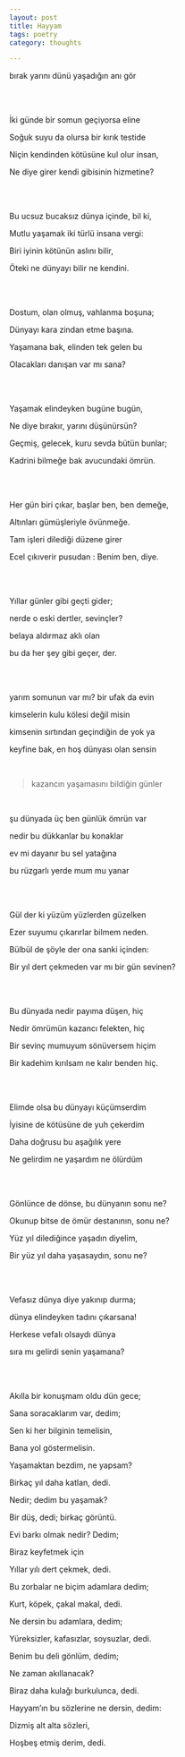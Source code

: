 ```yaml
---
layout: post
title: Hayyam 
tags: poetry
category: thoughts

--- 
```


 bırak yarını dünü yaşadığın anı gör

<br />
<br />


İki günde bir somun geçiyorsa eline 

Soğuk suyu da olursa bir kırık testide 

Niçin kendinden kötüsüne kul olur insan, 

Ne diye girer kendi gibisinin hizmetine?



<br />
<br />




Bu ucsuz bucaksız dünya içinde, bil ki,

Mutlu yaşamak iki türlü insana vergi:

Biri iyinin kötünün aslını bilir,

Öteki ne dünyayı bilir ne kendini.





<br />
<br />




Dostum, olan olmuş, vahlanma boşuna;

Dünyayı kara zindan etme başına.

Yaşamana bak, elinden tek gelen bu

Olacakları danışan var mı sana?



<br />
<br />






Yaşamak elindeyken bugüne bugün, 

Ne diye bırakır, yarını düşünürsün?

Geçmiş, gelecek, kuru sevda bütün bunlar; 

Kadrini bilmeğe bak avucundaki ömrün.



<br />
<br />




Her gün biri çıkar, başlar ben, ben demeğe,

Altınları gümüşleriyle övünmeğe. 

Tam işleri dilediği düzene girer

Ecel çıkıverir pusudan : Benim ben, diye.




<br />
<br />




Yıllar günler gibi geçti gider; 

nerde o eski dertler, sevinçler? 

belaya aldırmaz aklı olan

bu da her şey gibi geçer, der.



<br />
<br />




yarım somunun var mı? bir ufak da evin

kimselerin kulu kölesi değil misin

kimsenin sırtından geçindiğin de yok ya

keyfine bak, en hoş dünyası olan sensin



<br />



> kazancın yaşamasını bildiğin günler


<br />


şu dünyada üç ben günlük ömrün var

nedir bu dükkanlar bu konaklar

ev mi dayanır bu sel yatağına

bu rüzgarlı yerde mum mu yanar



<br />
<br />






Gül der ki yüzüm yüzlerden güzelken 

Ezer suyumu çıkarırlar bilmem neden. 

Bülbül de şöyle der ona sanki içinden: 

Bir yıl dert çekmeden var mı bir gün sevinen?


<br />
<br />




Bu dünyada nedir payıma düşen, hiç

Nedir ömrümün kazancı felekten, hiç

Bir sevinç mumuyum sönüversem hiçim

Bir kadehim kırılsam ne kalır benden hiç.

<br />
<br />




Elimde olsa bu dünyayı küçümserdim

İyisine de kötüsüne de yuh çekerdim 

Daha doğrusu bu aşağılık yere 

Ne gelirdim ne yaşardım ne ölürdüm



<br />
<br />




Gönlünce de dönse, bu dünyanın sonu ne? 

Okunup bitse de ömür destanının, sonu ne? 

Yüz yıl dilediğince yaşadın diyelim, 

Bir yüz yıl daha yaşasaydın, sonu ne?


<br />
<br />




Vefasız dünya diye yakınıp durma; 

dünya elindeyken tadını çıkarsana! 

Herkese vefaIı oIsaydı dünya 

sıra mı geIirdi senin yaşamana?



<br />
<br />






Akılla bir konuşmam oldu dün gece;

Sana soracaklarım var, dedim;

Sen ki her bilginin temelisin,

Bana yol göstermelisin.

Yaşamaktan bezdim, ne yapsam?

Birkaç yıl daha katlan, dedi.



Nedir; dedim bu yaşamak?

Bir düş, dedi; birkaç görüntü.

Evi barkı olmak nedir? Dedim;

Biraz keyfetmek için

Yıllar yılı dert çekmek, dedi.

Bu zorbalar ne biçim adamlara dedim;

Kurt, köpek, çakal makal, dedi.

Ne dersin bu adamlara, dedim;

Yüreksizler, kafasızlar, soysuzlar, dedi.

Benim bu deli gönlüm, dedim;

Ne zaman akıllanacak?

Biraz daha kulağı burkulunca, dedi.

Hayyam’ın bu sözlerine ne dersin, dedim:

Dizmiş alt alta sözleri,

Hoşbeş etmiş derim, dedi.



<br />
<br />
